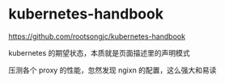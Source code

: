 # kubernetes-handbook

https://github.com/rootsongjc/kubernetes-handbook


kubernetes 的期望状态，本质就是页面描述里的声明模式



压测各个 proxy 的性能，忽然发现 ngixn 的配置，这么强大和易读
